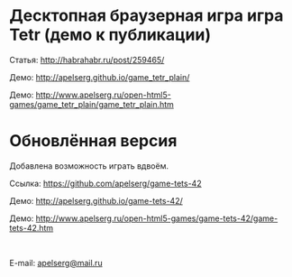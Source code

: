 ﻿Десктопная браузерная игра игра Tetr (демо к публикации)
=========================================================

Статья: http://habrahabr.ru/post/259465/

Демо: http://apelserg.github.io/game_tetr_plain/

Демо: http://www.apelserg.ru/open-html5-games/game_tetr_plain/game_tetr_plain.htm


Обновлённая версия
==================

Добавлена возможность играть вдвоём.

Ссылка: https://github.com/apelserg/game-tets-42

Демо: http://apelserg.github.io/game-tets-42/

Демо: http://www.apelserg.ru/open-html5-games/game-tets-42/game-tets-42.htm

<br/>

E-mail: apelserg@mail.ru

